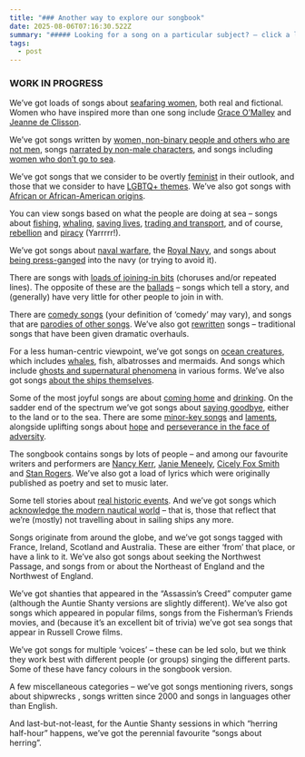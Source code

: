 ```yaml
---
title: "### Another way to explore our songbook"
date: 2025-08-06T07:16:30.522Z
summary: "##### Looking for a song on a particular subject? – click a link"
tags:
  - post
---
```

### W﻿ORK IN PROGRESS

We’ve got loads of songs about [seafaring women](/tags/seafaring_women/), both real and fictional. Women who have inspired more than one song include [Grace O’Malley](/tags/grace_omalley/) and [Jeanne de Clisson](/tags/jeanne_de_clisson/).

We’ve got songs written by [women, non-binary people and others who are not men](/tags/non-male_writer/), songs [narrated by non-male characters](/tags/non-male_narrator/), and songs including [women who don’t go to sea](/tags/women_on_the_shore/).

We’ve got songs that we consider to be overtly [feminist](/tags/feminist/) in their outlook, and those that we consider to have [LGBTQ+ themes](/tags/lgbtq_plus/). We’ve also got songs with [African or African-American origins](/tags/african_or_african-american_origin/).

You can view songs based on what the people are doing at sea – songs about [fishing](/tags/fishing/), [whaling](/tags/whaling/), [saving lives](/tags/lifeboats/), [trading and transport](/tags/maritime_trade/), and of course, [rebellion](/tags/rebellion/) and [piracy](/tags/piracy/) (Yarrrrr!). 

We’ve got songs about [naval warfare](/tags/naval_warfare), the [Royal Navy](/tags/Royal__Navy), and songs about [being press-ganged](/tags/impressment) into the navy (or trying to avoid it). 

There are songs with [loads of joining-in bits](/tags/more_chorus_than_verse) (choruses and/or repeated lines). The opposite of these are the [ballads](/tags/ballad) – songs which tell a story, and (generally) have very little for other people to join in with.

There are [comedy songs](/tags/comedy) (your definition of ‘comedy’ may vary), and songs that are [parodies of other songs](/tags/parody). We’ve also got [rewritten](/tags/rewritten) songs – traditional songs that have been given dramatic overhauls. 

For a less human-centric viewpoint, we’ve got songs on [ocean creatures](/tags/sea_creatures), which includes [whales](/tags/whales), fish, albatrosses and mermaids. And songs which include [ghosts and supernatural phenomena](/tags/supernatural/) in various forms. We’ve also got songs [about the ships themselves](/tags/ship/).

Some of the most joyful songs are about [coming home](/tags/coming_home) and [drinking](/tags/drinking). On the sadder end of the spectrum we’ve got songs about [saying goodbye](/tags/farewell), either to the land or to the sea. There are some [minor-key songs](/tags/minor_key) and [laments](/tags/lament), alongside uplifting songs about [hope](/tags/hope) and [perseverance in the face of adversity](/tags/perseverence).

The songbook contains songs by lots of people – and among our favourite writers and performers are [Nancy Kerr](/tags/nancy_kerr/), [Janie Meneely](/tags/Jane_Meneely/), [Cicely Fox Smith](/tags/Cicely_Fox_Smith) and [Stan Rogers](/tags/Stan_Rogers/). We’ve also got a load of lyrics which were originally published as poetry and set to music later.

Some tell stories about [real historic events](/tags/historic_events/). And we’ve got songs which [acknowledge the modern nautical world](tags/modern_seafaring/) – that is, those that reflect that we’re (mostly) not travelling about in sailing ships any more.

Songs originate from around the globe, and we’ve got songs tagged with France, Ireland, Scotland and Australia. These are either ‘from’ that place, or have a link to it. We’ve also got songs about seeking the Northwest Passage, and songs from or about the Northeast of England and the Northwest of England.

We’ve got shanties that appeared in the “Assassin’s Creed” computer game (although the Auntie Shanty versions are slightly different). We’ve also got songs which appeared in popular films, songs from the Fisherman’s Friends movies, and (because it’s an excellent bit of trivia) we’ve got sea songs that appear in Russell Crowe films.

We’ve got songs for multiple ‘voices’ – these can be led solo, but we think they work best with different people (or groups) singing the different parts. Some of these have fancy colours in the songbook version.

A few miscellaneous categories – we’ve got songs mentioning rivers, songs about shipwrecks , songs written since 2000 and songs in languages other than English. 

And last-but-not-least, for the Auntie Shanty sessions in which “herring half-hour” happens, we’ve got the perennial favourite “songs about herring”.